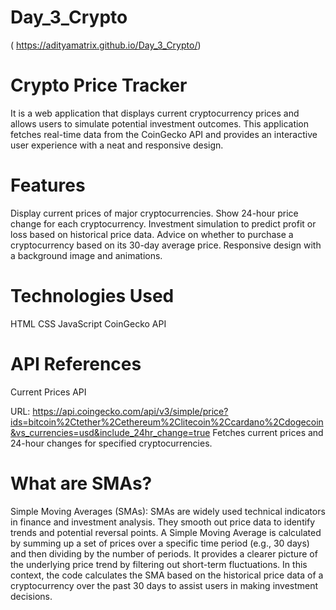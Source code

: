 # Day_3_Crypto
( https://adityamatrix.github.io/Day_3_Crypto/)
# Crypto Price Tracker
It is a web application that displays current cryptocurrency prices and allows users to simulate potential investment outcomes. This application fetches real-time data from the CoinGecko API and provides an interactive user experience with a neat and responsive design.

# Features
 Display current prices of major cryptocurrencies.
 Show 24-hour price change for each cryptocurrency.
 Investment simulation to predict profit or loss based on historical price data.
 Advice on whether to purchase a cryptocurrency based on its 30-day average price.
 Responsive design with a background image and animations.

# Technologies Used
HTML
CSS
JavaScript
CoinGecko API

# API References
Current Prices API

URL: https://api.coingecko.com/api/v3/simple/price?ids=bitcoin%2Ctether%2Cethereum%2Clitecoin%2Ccardano%2Cdogecoin&vs_currencies=usd&include_24hr_change=true
Fetches current prices and 24-hour changes for specified cryptocurrencies.

# What are SMAs?
Simple Moving Averages (SMAs): SMAs are widely used technical indicators in finance and investment analysis. They smooth out price data to identify trends and potential reversal points. A Simple Moving Average is calculated by summing up a set of prices over a specific time period (e.g., 30 days) and then dividing by the number of periods. It provides a clearer picture of the underlying price trend by filtering out short-term fluctuations. In this context, the code calculates the SMA based on the historical price data of a cryptocurrency over the past 30 days to assist users in making investment decisions.
